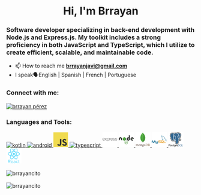 <h1 align="center">Hi, I'm Brrayan</h1>
<h3 align="left">Software developer specializing in back-end development with Node.js and Express.js. My toolkit includes a strong proficiency in both JavaScript and TypeScript, which I utilize to create efficient, scalable, and maintainable code. </h3>


- 📫 How to reach me **brrayanjavi@gmail.com**
- I speak🗣️English | Spanish | French | Portuguese
<h3 align="left">Connect with me:</h3>
<p align="left">
<a href="https://www.linkedin.com/in/brrayan-p%C3%A9rez-101671241/" target="blank"><img align="center" src="https://raw.githubusercontent.com/rahuldkjain/github-profile-readme-generator/master/src/images/icons/Social/linked-in-alt.svg" alt="brrayan pérez" height="30" width="40" /></a>
</p>

<h3 align="left">Languages and Tools:</h3>
<p align="left"> 
  <a href="https://kotlinlang.org/" target="_blank" rel="noreferrer"> 
    <img src="https://svgl.app/library/kotlin.svg" alt="kotlin" width="40" height="40"/> </a> 
  <a href="https://www.android.com/" target="_blank" rel="noreferrer"> 
    <img src="https://svgl.app/library/android-icon.svg" alt="android" width="40" height="40"/> </a> 
  <a href="https://developer.mozilla.org/en-US/docs/Web/JavaScript" target="_blank" rel="noreferrer"> 
    <img src="https://raw.githubusercontent.com/devicons/devicon/master/icons/javascript/javascript-original.svg" alt="javascript" width="40" height="40"/> </a> 
    <a href="https://www.typescriptlang.org" target="_blank" rel="noreferrer"> 
    <img src="https://svgl.app/library/typescript.svg" alt="typescript" width="40" height="40"/> </a> 
  <a href="https://expressjs.com" target="_blank" rel="noreferrer"> 
    <img src="https://raw.githubusercontent.com/devicons/devicon/master/icons/express/express-original-wordmark.svg" alt="express" width="40" height="40"/> </a> 
    <a href="https://nodejs.org" target="_blank" rel="noreferrer"> 
    <img src="https://raw.githubusercontent.com/devicons/devicon/master/icons/nodejs/nodejs-original-wordmark.svg" alt="nodejs" width="40" height="40"/> </a> 
  <a href="https://www.mongodb.com/" target="_blank" rel="noreferrer"> 
    <img src="https://raw.githubusercontent.com/devicons/devicon/master/icons/mongodb/mongodb-original-wordmark.svg" alt="mongodb" width="40" height="40"/> </a> 
  <a href="https://www.mysql.com/" target="_blank" rel="noreferrer"> 
    <img src="https://raw.githubusercontent.com/devicons/devicon/master/icons/mysql/mysql-original-wordmark.svg" alt="mysql" width="40" height="40"/> </a> 
  <a href="https://www.postgresql.org" target="_blank" rel="noreferrer"> 
    <img src="https://raw.githubusercontent.com/devicons/devicon/master/icons/postgresql/postgresql-original-wordmark.svg" alt="postgresql" width="40" height="40"/> </a> 
  <a href="https://reactjs.org/" target="_blank" rel="noreferrer"> 
    <img src="https://raw.githubusercontent.com/devicons/devicon/master/icons/react/react-original-wordmark.svg" alt="react" width="40" height="40"/> </a> 
</p>

<p><img align="center" src="https://github-readme-stats.vercel.app/api/top-langs?username=brrayancito&show_icons=true&locale=en&layout=compact" alt="brrayancito" /></p>

<p><img align="center" src="https://github-readme-streak-stats.herokuapp.com/?user=brrayancito&" alt="brrayancito" /></p>
